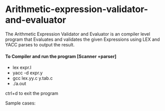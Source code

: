 # Arithmetic-expression-validator-and-evaluator
The Arithmetic Expression Validator and Evaluator is an compiler level program that Evaluates and validates the given Expressions using LEX and YACC parses to output the result.

#### To Compiler and run the program [Scanner +parser] 

* lex expr.l
* yacc -d expr.y
* gcc lex.yy.c y.tab.c
* ./a.out 

ctrl+d to exit the program

Sample cases:

